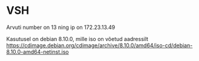 # VSH

Arvuti number on 13 ning ip on 172.23.13.49

Kasutusel on debian 8.10.0, mille iso on võetud aadressilt https://cdimage.debian.org/cdimage/archive/8.10.0/amd64/iso-cd/debian-8.10.0-amd64-netinst.iso

